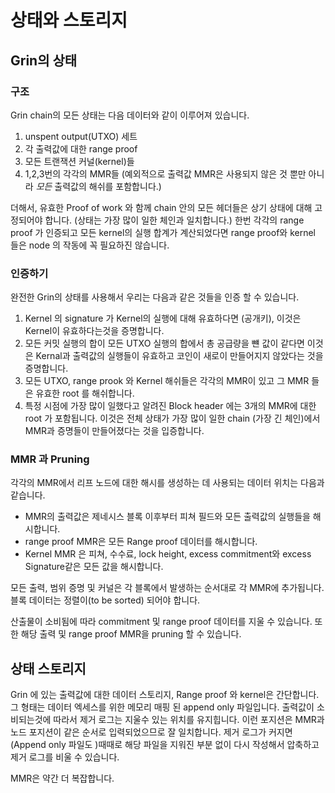 # 상태와 스토리지

## Grin의 상태

### 구조

Grin chain의 모든 상태는 다음 데이터와 같이 이루어져 있습니다.

1. unspent output(UTXO) 세트
1. 각 출력값에 대한 range proof
1. 모든 트랜잭션 커널(kernel)들
1. 1,2,3번의 각각의  MMR들 (예외적으로 출력값 MMR은 사용되지 않은 것 뿐만 아니라 *모든* 출력값의 해쉬를 포함합니다.)
  
더해서, 유효한 Proof of work 와 함께 chain 안의 모든 헤더들은 상기 상태에 대해 고정되어야 합니다. (상태는 가장 많이 일한 체인과 일치합니다.)
한번 각각의 range proof 가 인증되고 모든 kernel의 실행 합계가 계산되었다면 range proof와 kernel 들은 node 의 작동에 꼭 필요하진 않습니다.

### 인증하기

완전한 Grin의 상태를 사용해서 우리는 다음과 같은 것들을 인증 할 수 있습니다.

1. Kernel 의 signature 가 Kernel의 실행에 대해 유효하다면 (공개키), 이것은 Kernel이 유효하다는것을 증명합니다.
1. 모든 커밋 실행의 합이 모든 UTXO 실행의 합에서 총 공급량을 뺸 값이 같다면 이것은 Kernal과 출력값의 실행들이 유효하고 코인이 새로이 만들어지지 않았다는 것을 증명합니다.
1. 모든 UTXO, range prook 와 Kernel 해쉬들은 각각의 MMR이 있고 그 MMR 들은 유효한 root 를 해쉬합니다.
1. 특정 시점에 가장 많이 일했다고 알려진 Block header 에는 3개의 MMR에 대한 root 가 포함됩니다. 이것은 전체 상태가 가장 많이 일한 chain (가장 긴 체인)에서 MMR과 증명들이 만들어졌다는 것을 입증합니다.

### MMR 과 Pruning

각각의 MMR에서 리프 노드에 대한 해시를 생성하는 데 사용되는 데이터 위치는  다음과 같습니다.

* MMR의 출력값은 제네시스 블록 이후부터 피쳐 필드와 모든 출력값의 실행들을 해시합니다.
* range proof MMR은 모든 Range proof 데이터를 해시합니다.
* Kernel MMR 은 피쳐, 수수료, lock height, excess commitment와 excess Signature같은 모든 값을 해시합니다.

모든 출력, 범위 증명 및 커널은 각 블록에서 발생하는 순서대로 각 MMR에 추가됩니다.블록 데이터는 정렬이(to be sorted) 되어야 합니다.

산출물이 소비됨에 따라 commitment 및 range proof 데이터를 지울 수 있습니다. 또한 해당 출력 및 range proof MMR을 pruning 할 수 있습니다.

## 상태 스토리지

Grin 에 있는 출력값에 대한 데이터 스토리지, Range proof 와 kernel은 간단합니다.
그 형태는 데이터 엑세스를 위한 메모리 매핑 된 append only 파일입니다.
출력값이 소비되는것에 따라서 제거 로그는 지울수 있는 위치를 유지힙니다.
이런 포지션은 MMR과 노드 포지션이 같은 순서로 입력되었으므로 잘 일치합니다.
제거 로그가 커지면 (Append only 파일도 )때때로 해당 파일을 지워진 부분 없이 다시 작성해서 압축하고 제거 로그를 비울 수 있습니다.

MMR은 약간 더 복잡합니다.
